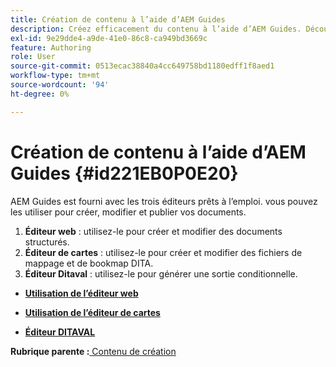 ```yaml
---
title: Création de contenu à l’aide d’AEM Guides
description: Créez efficacement du contenu à l’aide d’AEM Guides. Découvrez comment créer, modifier et publier vos documents dans AEM Guides.
exl-id: 9e29dde4-a9de-41e0-86c8-ca949bd3669c
feature: Authoring
role: User
source-git-commit: 0513ecac38840a4cc649758bd1180edff1f8aed1
workflow-type: tm+mt
source-wordcount: '94'
ht-degree: 0%

---
```


# Création de contenu à l’aide d’AEM Guides {#id221EB0P0E20}

AEM Guides est fourni avec les trois éditeurs prêts à l’emploi. vous pouvez les utiliser pour créer, modifier et publier vos documents.

1. **Éditeur web** : utilisez-le pour créer et modifier des documents structurés.
1. **Éditeur de cartes** : utilisez-le pour créer et modifier des fichiers de mappage et de bookmap DITA.
1. **Éditeur Ditaval** : utilisez-le pour générer une sortie conditionnelle.

- **[Utilisation de l’éditeur web](web-editor.md)**

- **[Utilisation de l’éditeur de cartes](map-editor.md)**

- **[Éditeur DITAVAL](ditaval-editor.md)**


**Rubrique parente :**[ Contenu de création](authoring-content.md)
